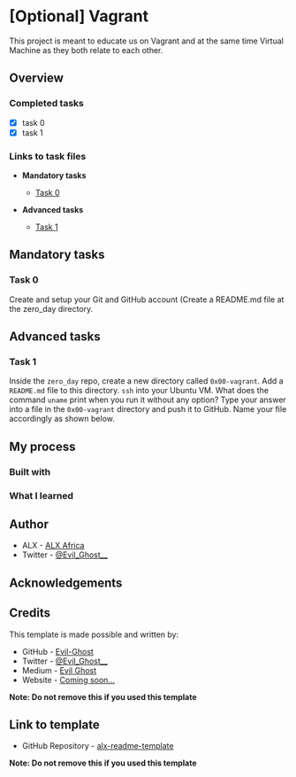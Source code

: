 # [Optional] Vagrant

This project is meant to educate us on Vagrant and at the same time Virtual Machine as they both relate to each other.

<!-- Remove this line if you want Table of contents
## Table of contents

 
- [Overview](#overview)
  - [Completed tasks](#completed-tasks)
  - [Links to task files](#links-to-task-files)
    - [Links to other files](#links-to-other-files)
- [Mandatory tasks](#mandatory-tasks)
- [Advanced tasks](#advanced-tasks)
- [My process](#my-process)
  - [Built with](#built-with)
  - [What I learned](#what-i-learned)
- [Author](#author)
- [Acknowledgments](#acknowledgements)
- [Credits](#credits)
- [Link to template](#link-to-template)
remove this line if you removed the one above -->

## Overview

### Completed tasks

- [x] task 0
- [x] task 1

### Links to task files

- **Mandatory tasks**
  - [Task 0][Task 0]

- **Advanced tasks**
  - [Task 1][Task 1]


[Task 0]: ../README.md
[Task 1]: ./0-hello_ubuntu

## Mandatory tasks

### Task 0

Create and setup your Git and GitHub account (Create a README.md file at the zero\_day directory.

## Advanced tasks

### Task 1

Inside the `zero_day` repo, create a new directory called `0x00-vagrant`. Add a `README.md` file to this directory.
`ssh` into your Ubuntu VM. What does the command `uname` print when you run it without any option?
Type your answer into a file in the `0x00-vagrant` directory and push it to GitHub. Name your file accordingly as shown below.

## My process

### Built with


### What I learned


## Author

- ALX - [ALX Africa](https://www.alxafrica.com)
- Twitter - [@Evil\_Ghost\_\_](https://www.twitter.com/evil_ghost__)

## Acknowledgements


## Credits

This template is made possible and written by:
- GitHub - [Evil-Ghost](https://github.com/Evil-Ghost)
- Twitter - [@Evil\_Ghost\_\_](https://www.twitter.com/evil_ghost__)
- Medium - [Evil Ghost](https://medium.com/@evilghost)
- Website - [Coming soon...](#)

**Note: Do not remove this if you used this template**

## Link to template

- GitHub Repository - [alx-readme-template](https://github.com/Evil-Ghost/alx-readme-template)

**Note: Do not remove this if you used this template**
